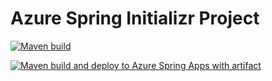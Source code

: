
# Azure Spring Initializr Project

[![Maven build](../../actions/workflows/maven.yml/badge.svg)](../../actions/workflows/maven.yml)

[![Maven build and deploy to Azure Spring Apps with artifact](../../actions/workflows/maven_build_and_deploy_to_azure_spring_apps_with_artifact.yml/badge.svg)](../../actions/workflows/maven_build_and_deploy_to_azure_spring_apps_with_artifact.yml)
